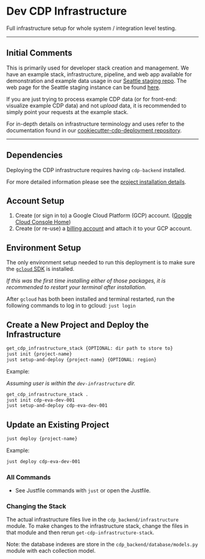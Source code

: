 # Dev CDP Infrastructure

Full infrastructure setup for whole system / integration level testing.

---

## Initial Comments

This is primarily used for developer stack creation and management.
We have an example stack, infrastructure, pipeline, and web app available for
demonstration and example data usage in our
[Seattle staging repo](https://github.com/CouncilDataProject/seattle-staging).
The web page for the Seattle staging instance can be found
[here](https://councildataproject.org/seattle-staging).

If you are just trying to process example CDP data (or for front-end: visualize example
CDP data) and not _upload_ data, it is recommended to simply point your requests at the
example stack.

For in-depth details on infrastructure terminology and uses refer to the documentation
found in our
[cookiecutter-cdp-deployment repository](https://github.com/CouncilDataProject/cookiecutter-cdp-deployment).

---

## Dependencies

Deploying the CDP infrastructure requires having `cdp-backend` installed.

For more detailed information please see the
[project installation details](https://github.com/CouncilDataProject/cdp-backend#installation).

## Account Setup

1.  Create (or sign in to) a Google Cloud Platform (GCP) account.
    ([Google Cloud Console Home](https://console.cloud.google.com/))
2.  Create (or re-use) a [billing account](https://console.cloud.google.com/billing)
    and attach it to your GCP account.

## Environment Setup

The only environment setup needed to run this deployment is to make
sure the [`gcloud` SDK](https://cloud.google.com/sdk/install) is installed.

_If this was the first time installing either of those packages, it is recommended to
restart your terminal after installation._

After `gcloud` has both been installed and terminal restarted, run the
following commands to log in to gcloud: `just login`

## Create a New Project and Deploy the Infrastructure

```bash
get_cdp_infrastructure_stack {OPTIONAL: dir path to store to}
just init {project-name}
just setup-and-deploy {project-name} {OPTIONAL: region}
```

Example:

_Assuming user is within the `dev-infrastructure` dir._

```bash
get_cdp_infrastructure_stack .
just init cdp-eva-dev-001
just setup-and-deploy cdp-eva-dev-001
```

## Update an Existing Project

```bash
just deploy {project-name}
```

Example:

```bash
just deploy cdp-eva-dev-001
```

### All Commands

-   See Justfile commands with `just` or open the Justfile.


### Changing the Stack

The actual infrastructure files live in the `cdp_backend/infrastructure` module.
To make changes to the infrastructure stack, change the files in that module and then
rerun `get-cdp-infrastructure-stack`.

Note: the database indexes are store in the `cdp_backend/database/models.py` module
with each collection model.